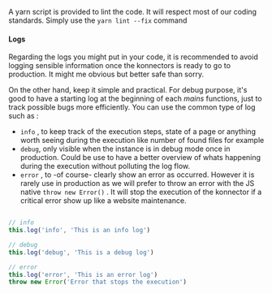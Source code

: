 A yarn script is provided to lint the code. It will respect most of our coding standards. Simply use the `yarn lint --fix` command
#### Logs

Regarding the logs you might put in your code, it is recommended to avoid logging sensible information once the konnectors is ready to go to production.
It might me obvious but better safe than sorry. 

On the other hand, keep it simple and practical. For debug purpose, it's good to have a starting log at the beginning of each *mains* functions, just to track possible bugs more efficiently. You can use the common type of log such as :

- `info` , to keep track of the execution steps, state of a page or anything worth seeing during the execution like number of found files for example
- `debug`, only visible when the instance is in debug mode once in production. Could be use to have a better overview of whats happening during the execution without polluting the log flow.
- `error` , to -of course- clearly show an error as occurred. However it is rarely use in production as we will prefer to throw an error with the JS native `throw new Error()` . It will stop the execution of the konnector if a critical error show up like a website maintenance.

```javascript

// info
this.log('info', 'This is an info log')

// debug
this.log('debug', 'This is a debug log')

// error
this.log('error', 'This is an error log')
throw new Error('Error that stops the execution')

```

